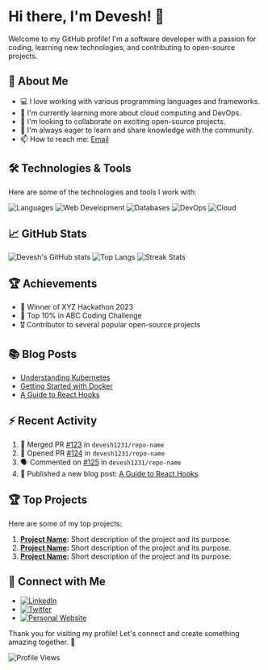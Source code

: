 # Hi there, I'm Devesh! 👋

Welcome to my GitHub profile! I'm a software developer with a passion for coding, learning new technologies, and contributing to open-source projects.

## 🚀 About Me

- 💻 I love working with various programming languages and frameworks.
- 🌱 I'm currently learning more about cloud computing and DevOps.
- 👯 I'm looking to collaborate on exciting open-source projects.
- 🤔 I'm always eager to learn and share knowledge with the community.
- 📫 How to reach me: [Email](mailto:devesh1231@example.com)

## 🛠️ Technologies & Tools

Here are some of the technologies and tools I work with:

![Languages](https://img.shields.io/badge/Languages-Python%2C%20JavaScript%2C%20Java%2C%20C%2B%2B-informational?style=flat&logo=data:image/svg+xml;base64,PHN2ZyB...svg)
![Web Development](https://img.shields.io/badge/Web%20Development-HTML%2C%20CSS%2C%20React%2C%20Node.js-informational?style=flat&logo=data:image/svg+xml;base64,PHN2ZyB...svg)
![Databases](https://img.shields.io/badge/Databases-MySQL%2C%20MongoDB-informational?style=flat&logo=data:image/svg+xml;base64,PHN2ZyB...svg)
![DevOps](https://img.shields.io/badge/DevOps-Docker%2C%20Kubernetes%2C%20Jenkins-informational?style=flat&logo=data:image/svg+xml;base64,PHN2ZyB...svg)
![Cloud](https://img.shields.io/badge/Cloud-AWS%2C%20Azure%2C%20Google%20Cloud-informational?style=flat&logo=data:image/svg+xml;base64,PHN2ZyB...svg)

## 📈 GitHub Stats

![Devesh's GitHub stats](https://github-readme-stats.vercel.app/api?username=devesh1231&show_icons=true&theme=radical)
![Top Langs](https://github-readme-stats.vercel.app/api/top-langs/?username=devesh1231&layout=compact&theme=radical)
![Streak Stats](https://github-readme-streak-stats.herokuapp.com/?user=devesh1231&theme=radical)

## 🏆 Achievements

- 🏅 Winner of XYZ Hackathon 2023
- 🥇 Top 10% in ABC Coding Challenge
- 🎖️ Contributor to several popular open-source projects

## 📚 Blog Posts

- [Understanding Kubernetes](https://medium.com/@devesh1231/understanding-kubernetes-123456)
- [Getting Started with Docker](https://medium.com/@devesh1231/getting-started-with-docker-123456)
- [A Guide to React Hooks](https://medium.com/@devesh1231/a-guide-to-react-hooks-123456)

## ⚡ Recent Activity

<!--START_SECTION:activity-->
1. 🎉 Merged PR [#123](https://github.com/devesh1231/repo-name/pull/123) in `devesh1231/repo-name`
2. 💪 Opened PR [#124](https://github.com/devesh1231/repo-name/pull/124) in `devesh1231/repo-name`
3. 🗣 Commented on [#125](https://github.com/devesh1231/repo-name/issues/125) in `devesh1231/repo-name`
4. 🚀 Published a new blog post: [A Guide to React Hooks](https://medium.com/@devesh1231/a-guide-to-react-hooks-123456)
<!--END_SECTION:activity-->

## 🏆 Top Projects

Here are some of my top projects:

1. **[Project Name](https://github.com/devesh1231/project-name):** Short description of the project and its purpose.
2. **[Project Name](https://github.com/devesh1231/project-name):** Short description of the project and its purpose.
3. **[Project Name](https://github.com/devesh1231/project-name):** Short description of the project and its purpose.

## 🔗 Connect with Me

- [![LinkedIn](https://img.shields.io/badge/LinkedIn-blue?style=flat&logo=linkedin)](https://www.linkedin.com/in/devesh1231)
- [![Twitter](https://img.shields.io/badge/Twitter-blue?style=flat&logo=twitter)](https://twitter.com/devesh1231)
- [![Personal Website](https://img.shields.io/badge/Personal%20Website-blue?style=flat&logo=google-chrome)](https://devesh1231.github.io)

Thank you for visiting my profile! Let's connect and create something amazing together. 🚀

![Profile Views](https://komarev.com/ghpvc/?username=devesh1231&color=blueviolet)
